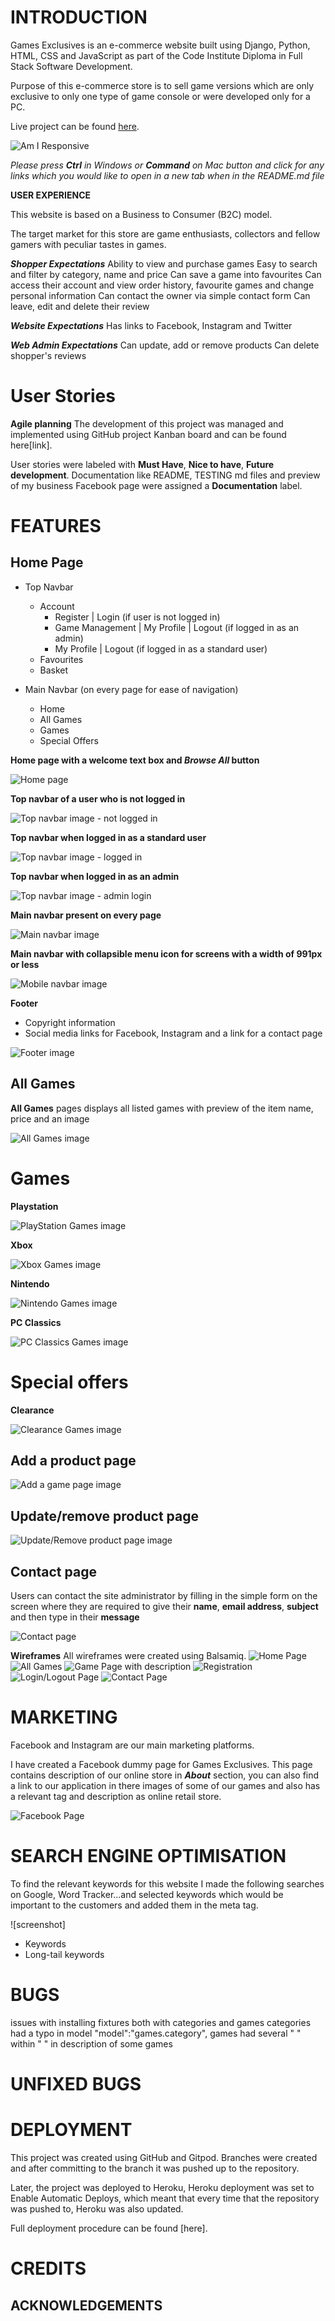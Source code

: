 # **INTRODUCTION**

Games Exclusives is an e-commerce website built using Django, Python, HTML, CSS and JavaScript as part of the Code Institute Diploma in Full Stack Software Development.

Purpose of this e-commerce store is to sell game versions which are only exclusive to only one type of game console or were developed only for a PC. 

Live project can be found [here](https://games-exclusives.herokuapp.com/).

![Am I Responsive](media/wireframes/air_main_image.JPG)

*Please press **Ctrl** in Windows or **Command** on Mac button and click for any links which you would like to open in a new tab when in the README.md file*

**USER EXPERIENCE**

This website is based on a Business to Consumer (B2C) model. 

The target market for this store are game enthusiasts, collectors and fellow gamers with peculiar tastes in games. 

***Shopper Expectations***
Ability to view and purchase games
Easy to search and filter by category, name and price
Can save a game into favourites
Can access their account and view order history, favourite games and change personal information
Can contact the owner via simple contact form
Can leave, edit and delete their review

***Website Expectations***
Has links to Facebook, Instagram and Twitter

***Web Admin Expectations***
Can update, add or remove products
Can delete shopper's reviews

# **User Stories**

**Agile planning**
The development of this project was managed and implemented using GitHub project Kanban board and can be found here[link].

User stories were labeled with **Must Have**, **Nice to have**, **Future development**. 
Documentation like README, TESTING md files and preview of my business Facebook page were assigned a **Documentation** label.


# **FEATURES**
## **Home Page**
- Top Navbar
    - Account
        - Register | Login (if user is not logged in)
        - Game Management | My Profile | Logout (if logged in as an admin)
        - My Profile | Logout (if logged in as a standard user)
    - Favourites
    - Basket

- Main Navbar (on every page for ease of navigation)
    - Home 
    - All Games
    - Games
    - Special Offers

**Home page with a welcome text box and *Browse All* button**

![Home page](media/features/)

**Top navbar of a user who is not logged in**

![Top navbar image - not logged in](media/features/)

**Top navbar when logged in as a standard user**

![Top navbar image - logged in](media/features/)

**Top navbar when logged in as an admin**

![Top navbar image - admin login](media/features/)

**Main navbar present on every page**

![Main navbar image](media/features/)

**Main navbar with collapsible menu icon for screens with a width of 991px or less**

![Mobile navbar image](media/features/)
    
**Footer**
- Copyright information
- Social media links for Facebook, Instagram and a link for a contact page

![Footer image](media/features/)

## All Games

**All Games** pages displays all listed games with preview of the item name, price and an image

![All Games image](media/features/)

# **Games** 
**Playstation**

![PlayStation Games image](media/features/)

**Xbox**

![Xbox Games image](media/features/)

**Nintendo**

![Nintendo Games image](media/features/)

**PC Classics**

![PC Classics Games image](media/features/)

# **Special offers**
**Clearance**

![Clearance Games image](media/features/)

## **Add a product page**

![Add a game page image](media/features/)

## **Update/remove product page**

![Update/Remove product page image](media/features/)

## **Contact page**

Users can contact the site administrator by filling in the simple form on the screen where they are required to give their **name**, **email address**, **subject** and then type in their **message**

![Contact page](media/features/)

**Wireframes**
All wireframes were created using Balsamiq.
![Home Page](media/wireframes/)
![All Games](media/wireframes/)
![Game Page with description](media/wireframes/)
![Registration](media/wireframes/)
![Login/Logout Page](media/wireframes/)
![Contact Page](media/wireframes/)

# **MARKETING**

Facebook and Instagram are our main marketing platforms. 

I have created a Facebook dummy page for Games Exclusives. This page contains description of our online store in ***About*** section, you can also find a link to our application in there images of some of our games and also has a relevant tag and description as online retail store.

![Facebook Page](media/wireframes/)

# **SEARCH ENGINE OPTIMISATION**

To find the relevant keywords for this website I made the following searches on Google, Word Tracker...and selected keywords which would be important to the customers and added them in the meta tag. 

![screenshot]

- Keywords
- Long-tail keywords

# BUGS

issues with installing fixtures both with categories and games 
categories had a typo in model "model":"games.category",
games had several " " within " " in description of some games

# UNFIXED BUGS

# DEPLOYMENT

This project was created using GitHub and Gitpod. Branches were created and after committing to the branch it was pushed up to the repository. 

Later, the project was deployed to Heroku, Heroku deployment was set to Enable Automatic Deploys, which meant that every time that the repository was pushed to, Heroku was also updated.

Full deployment procedure can be found [here].

# CREDITS

## ACKNOWLEDGEMENTS